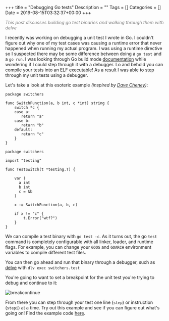 +++
title = "Debugging Go tests"
Description = ""
Tags = []
Categories = []
Date = 2019-08-15T03:32:37+00:00
+++

<span style="color:grey;font-style: italic;font-size: 14px">
This post discusses building go test binaries and walking through them with delve
</span>

I recently was working on debugging a unit test I wrote in Go. I couldn't figure out why one of my test cases was causing a runtime error that never happened when running my actual program. I was using a runtime directive so I suspected there may be some difference between doing a `go test` and a `go run`. I was looking through Go build mode [documentation](https://golang.org/cmd/go/#hdr-Build_modes) while wondering if I could step through it with a debugger. Lo and behold you can compile your tests into an ELF executable! As a result I was able to step through my unit tests using a debugger.

Let's take a look at this esoteric example <i>(inspired by [Dave Cheney](https://twitter.com/davecheney/status/1133172785440624640))</i>:

```
package switchers

func SwitchFunction(a, b int, c *int) string {
    switch *c {
    case a:
       return "a"
    case b:
       return "b"
    default:
       return "c"
    }
}
```

```
package switchers

import "testing"

func TestSwitch(t *testing.T) {

    var (
      a int 
      b int
      c = &b
    )

    x := SwitchFunction(a, b, c)

    if x != "c" {
        t.Error("wtf?")
    }
}
```

We can compile a test binary with `go test -c`. As it turns out, the go `test` command is completely configurable with all linker, loader, and runtime flags. For example, you can change your `GOOS` and `GOARCH` environment variables to compile different test files.

You can then go ahead and run that binary through a debugger, such as [delve](https://github.com/go-delve/delve) with `dlv exec switchers.test`

You're going to want to set a breakpoint for the unit test you're trying to debug and continue to it:

![breakcontinue](/test-build-modes/breakcontinue.png)

From there you can step through your test one line (`step`) or instruction (`stepi`) at a time. Try out this example and see if you can figure out what's going on! Find the example code [here](https://github.com/grantseltzer/switchers-blog-example).